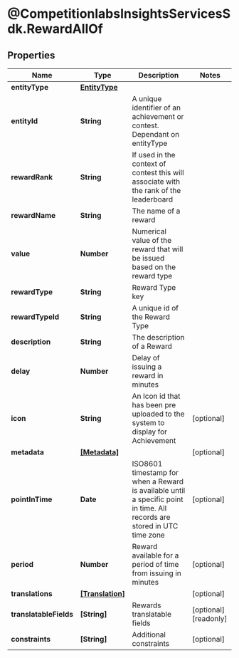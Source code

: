 # @CompetitionlabsInsightsServicesSdk.RewardAllOf

## Properties

Name | Type | Description | Notes
------------ | ------------- | ------------- | -------------
**entityType** | [**EntityType**](EntityType.md) |  | 
**entityId** | **String** | A unique identifier of an achievement or contest. Dependant on entityType | 
**rewardRank** | **String** | If used in the context of contest this will associate with the rank of the leaderboard | 
**rewardName** | **String** | The name of a reward | 
**value** | **Number** | Numerical value of the reward that will be issued based on the reward type | 
**rewardType** | **String** | Reward Type key | 
**rewardTypeId** | **String** | A unique id of the Reward Type | 
**description** | **String** | The description of a Reward | 
**delay** | **Number** | Delay of issuing a reward in minutes | 
**icon** | **String** | An Icon id that has been pre uploaded to the system to display for Achievement | [optional] 
**metadata** | [**[Metadata]**](Metadata.md) |  | [optional] 
**pointInTime** | **Date** | ISO8601 timestamp for when a Reward is available until a specific point in time. All records are stored in UTC time zone | [optional] 
**period** | **Number** | Reward available for a period of time from issuing in minutes | [optional] 
**translations** | [**[Translation]**](Translation.md) |  | [optional] 
**translatableFields** | **[String]** | Rewards translatable fields | [optional] [readonly] 
**constraints** | **[String]** | Additional constraints | [optional] 


